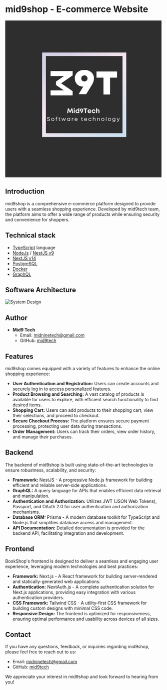 # mid9shop - E-commerce Website

![Icon](FE/public/icon.jpg)

## Introduction

mid9shop is a comprehensive e-commerce platform designed to provide users with a seamless shopping experience. Developed by mid9tech team, the platform aims to offer a wide range of products while ensuring security and convenience for shoppers.

## Technical stack

* [TypeScript](https://www.typescriptlang.org) language
* [NodeJs](https://nodejs.org) / [NestJS v9](https://github.com/nestjs/nest)
* [NextJS v14](https://nextjs.org)
* [PostgreSQL](https://www.postgresql.org)
* [Docker](https://www.docker.com)
* [GraphQL](https://graphql.org/)

## Software Architecture

![System Design](https://github.com/user-attachments/assets/ccdb511a-a248-41e9-a6b8-41fc61821eb3)

## Author

- **Mid9 Tech**
  - Email: midninetech@gmail.com
  - GitHub: [mid9tech](https://github.com/mid9tech)

## Features

mid9shop comes equipped with a variety of features to enhance the online shopping experience:

- **User Authentication and Registration:** Users can create accounts and securely log in to access personalized features.
- **Product Browsing and Searching:** A vast catalog of products is available for users to explore, with efficient search functionality to find desired items.
- **Shopping Cart:** Users can add products to their shopping cart, view their selections, and proceed to checkout.
- **Secure Checkout Process:** The platform ensures secure payment processing, protecting user data during transactions.
- **Order Management:** Users can track their orders, view order history, and manage their purchases.

## Backend

The backend of mid9shop is built using state-of-the-art technologies to ensure robustness, scalability, and security:

- **Framework:** NestJS - A progressive Node.js framework for building efficient and reliable server-side applications.
- **GraphQL:** A query language for APIs that enables efficient data retrieval and manipulation.
- **Authentication and Authorization:** Utilizes JWT (JSON Web Tokens), Passport, and OAuth 2.0 for user authentication and authorization mechanisms.
- **Database ORM:** Prisma - A modern database toolkit for TypeScript and Node.js that simplifies database access and management.
- **API Documentation:** Detailed documentation is provided for the backend API, facilitating integration and development.

## Frontend

BookShop's frontend is designed to deliver a seamless and engaging user experience, leveraging modern technologies and best practices:

- **Framework:** Next.js - A React framework for building server-rendered and statically-generated web applications.
- **Authentication:** NextAuth.js - A complete authentication solution for Next.js applications, providing easy integration with various authentication providers.
- **CSS Framework:** Tailwind CSS - A utility-first CSS framework for building custom designs with minimal CSS code.
- **Responsive Design:** The frontend is optimized for responsiveness, ensuring optimal performance and usability across devices of all sizes.

## Contact

If you have any questions, feedback, or inquiries regarding mid9shop, please feel free to reach out to us:

  - Email: midninetech@gmail.com
  - GitHub: [mid9tech](https://github.com/mid9tech)

We appreciate your interest in mid9shop and look forward to hearing from you!
